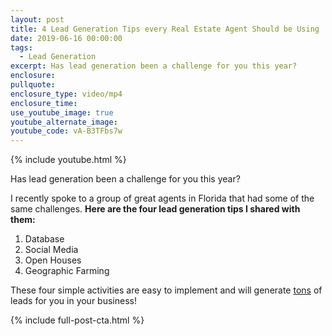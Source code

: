 ```yaml
---
layout: post
title: 4 Lead Generation Tips every Real Estate Agent Should be Using
date: 2019-06-16 00:00:00
tags:
  - Lead Generation
excerpt: Has lead generation been a challenge for you this year?
enclosure:
pullquote:
enclosure_type: video/mp4
enclosure_time:
use_youtube_image: true
youtube_alternate_image:
youtube_code: vA-B3TFbs7w
---
```


{% include youtube.html %}

Has lead generation been a challenge for you this year?

I recently spoke to a group of great agents in Florida that had some of the same challenges.&nbsp;**Here are the four lead generation tips I shared with them:**

1. Database
2. Social Media
3. Open Houses
4. Geographic Farming

These four simple activities are easy to implement and will generate <u>tons</u>&nbsp;of leads for you in your business\!

{% include full-post-cta.html %}